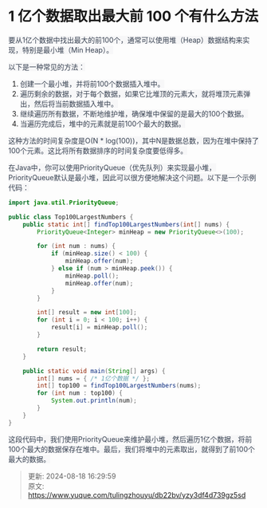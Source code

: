 # 1 亿个数据取出最大前 100 个有什么方法

<font style="color:rgb(55, 65, 81);background-color:rgb(247, 247, 248);">要从1亿个数据中找出最大的前100个，通常可以使用堆（Heap）数据结构来实现，特别是最小堆（Min Heap）。</font>

<font style="color:rgb(55, 65, 81);background-color:rgb(247, 247, 248);">以下是一种常见的方法：</font>

1. <font style="color:rgb(55, 65, 81);background-color:rgb(247, 247, 248);">创建一个最小堆，并将前100个数据插入堆中。</font>
2. <font style="color:rgb(55, 65, 81);background-color:rgb(247, 247, 248);">遍历剩余的数据，对于每个数据，如果它比堆顶的元素大，就将堆顶元素弹出，然后将当前数据插入堆中。</font>
3. <font style="color:rgb(55, 65, 81);background-color:rgb(247, 247, 248);">继续遍历所有数据，不断地维护堆，确保堆中保留的是最大的100个数据。</font>
4. <font style="color:rgb(55, 65, 81);background-color:rgb(247, 247, 248);">当遍历完成后，堆中的元素就是前100个最大的数据。</font>

<font style="color:rgb(55, 65, 81);background-color:rgb(247, 247, 248);">这种方法的时间复杂度是O(N * log(100))，其中N是数据总数，因为在堆中保持了100个元素。这比将所有数据排序的时间复杂度要低得多。</font>

<font style="color:rgb(55, 65, 81);background-color:rgb(247, 247, 248);">在Java中，你可以使用PriorityQueue（优先队列）来实现最小堆，PriorityQueue默认是最小堆，因此可以很方便地解决这个问题。以下是一个示例代码：</font>

```java
import java.util.PriorityQueue;

public class Top100LargestNumbers {
    public static int[] findTop100LargestNumbers(int[] nums) {
        PriorityQueue<Integer> minHeap = new PriorityQueue<>(100);

        for (int num : nums) {
            if (minHeap.size() < 100) {
                minHeap.offer(num);
            } else if (num > minHeap.peek()) {
                minHeap.poll();
                minHeap.offer(num);
            }
        }

        int[] result = new int[100];
        for (int i = 0; i < 100; i++) {
            result[i] = minHeap.poll();
        }

        return result;
    }

    public static void main(String[] args) {
        int[] nums = { /* 1亿个数据 */ };
        int[] top100 = findTop100LargestNumbers(nums);
        for (int num : top100) {
            System.out.println(num);
        }
    }
}
```

<font style="color:rgb(55, 65, 81);background-color:rgb(247, 247, 248);">这段代码中，我们使用PriorityQueue来维护最小堆，然后遍历1亿个数据，将前100个最大的数据保存在堆中。最后，我们将堆中的元素取出，就得到了前100个最大的数据。</font>



> 更新: 2024-08-18 16:29:59  
> 原文: <https://www.yuque.com/tulingzhouyu/db22bv/yzy3df4d739gz5sd>